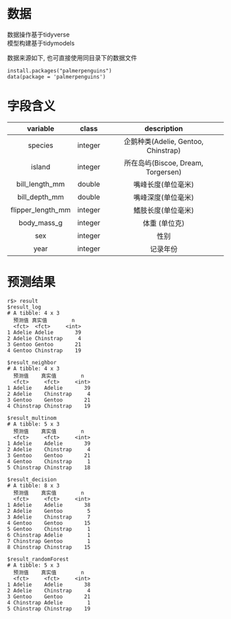 # 数据
数据操作基于tidyverse  
模型构建基于tidymodels

数据来源如下, 也可直接使用同目录下的数据文件

```{r}
install.packages("palmerpenguins")
data(package = 'palmerpenguins')
```

# 字段含义

|variable          |class   |description
|:---:             |:---:   |:--:
|species           |integer |企鹅种类(Adelie, Gentoo, Chinstrap)
|island            |integer |所在岛屿(Biscoe, Dream, Torgersen)
|bill_length_mm    |double  |嘴峰长度(单位毫米)
|bill_depth_mm     |double  |嘴峰深度(单位毫米)
|flipper_length_mm |integer |鰭肢长度(单位毫米)
|body_mass_g       |integer |体重 (单位克)
|sex               |integer |性别
|year              |integer |记录年份

# 预测结果

```{r}
r$> result
$result_log
# A tibble: 4 x 3
  预测值 真实值        n
  <fct>  <fct>     <int>
1 Adelie Adelie       39
2 Adelie Chinstrap     4
3 Gentoo Gentoo       21
4 Gentoo Chinstrap    19

$result_neighbor
# A tibble: 4 x 3
  预测值    真实值        n
  <fct>     <fct>     <int>
1 Adelie    Adelie       39
2 Adelie    Chinstrap     4
3 Gentoo    Gentoo       21
4 Chinstrap Chinstrap    19

$result_multinom
# A tibble: 5 x 3
  预测值    真实值        n
  <fct>     <fct>     <int>
1 Adelie    Adelie       39
2 Adelie    Chinstrap     4
3 Gentoo    Gentoo       21
4 Gentoo    Chinstrap     1
5 Chinstrap Chinstrap    18

$result_decision
# A tibble: 8 x 3
  预测值    真实值        n
  <fct>     <fct>     <int>
1 Adelie    Adelie       38
2 Adelie    Gentoo        5
3 Adelie    Chinstrap     7
4 Gentoo    Gentoo       15
5 Gentoo    Chinstrap     1
6 Chinstrap Adelie        1
7 Chinstrap Gentoo        1
8 Chinstrap Chinstrap    15

$result_randomForest
# A tibble: 5 x 3
  预测值    真实值        n
  <fct>     <fct>     <int>
1 Adelie    Adelie       38
2 Adelie    Chinstrap     4
3 Gentoo    Gentoo       21
4 Chinstrap Adelie        1
5 Chinstrap Chinstrap    19
```
